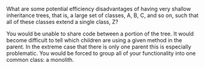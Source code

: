 What are some potential efficiency disadvantages of having very shallow inheritance trees, that is, a large set of classes, A, B, C, and so on, such that all of these classes extend a single class, Z?

You would be unable to share code between a portion of the tree. It would become difficult to tell which children are using a given method in the parent. In the extreme case that there is only one parent this is especially problematic. You would be forced to group all of your functionality into one common class: a monolith.
